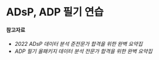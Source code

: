 # ADsP, ADP 필기 연습
#### 참고자료
- *2022 ADsP 데이터 분석 준전문가 합격을 위한 완벽 요약집*
- *ADP 필기 올패키지 데이터 분석 전문가 합격을 위한 완벽 요약집*
